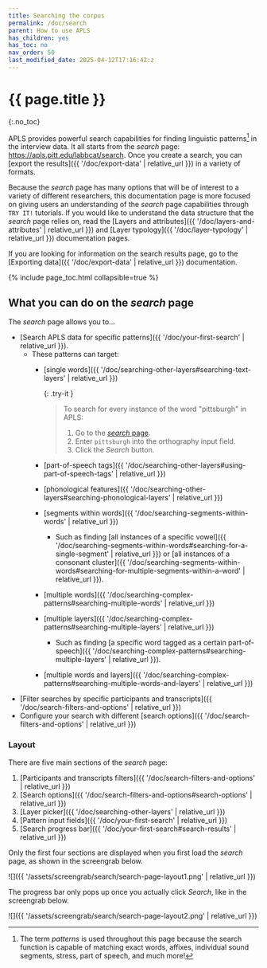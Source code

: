 ```yaml
---
title: Searching the corpus 
permalink: /doc/search
parent: How to use APLS
has_children: yes
has_toc: no
nav_order: 50
last_modified_date: 2025-04-12T17:16:42:z
---
```


# {{ page.title }}
{:.no_toc}

<!-- 
can generally use more screengrabs throughout (probably after the new UI is live)
also the deictic descriptions of certain features will have to be updated once the new UI is live
-->

APLS provides powerful search capabilities for finding linguistic patterns[^patterns] in the interview data.
It all starts from the _search_ page: <https://apls.pitt.edu/labbcat/search>.
Once you create a search, you can [export the results]({{ '/doc/export-data' | relative_url }}) in a variety of formats.

[^patterns]: The term _patterns_ is used throughout this page because the search function is capable of matching exact words, affixes, individual sound segments, stress, part of speech, and much more!

Because the _search_ page has many options that will be of interest to a variety of different researchers, this documentation page is more focused on giving users an understanding of the _search_ page capabilities through `TRY IT!` tutorials.
If you would like to understand the data structure that the _search_ page relies on, read the [Layers and attributes]({{ '/doc/layers-and-attributes' | relative_url }}) and [Layer typology]({{ '/doc/layer-typology' | relative_url }}) documentation pages.

If you are looking for information on the search results page, go to the [Exporting data]({{ '/doc/export-data' | relative_url }}) documentation.

{% include page_toc.html collapsible=true %}

## What you can do on the _search_ page

The _search_ page allows you to...
- [Search APLS data for specific patterns]({{ '/doc/your-first-search' | relative_url }}).
  - These patterns can target: 
    - [single words]({{ '/doc/searching-other-layers#searching-text-layers' | relative_url }})
      
      {: .try-it }
      > To search for every instance of the word "pittsburgh" in APLS:
      > 1. Go to the [_search_ page](https://apls.pitt.edu/labbcat/search).
      > 1. Enter `pittsburgh` into the orthography input field.
      > 1. Click the _Search_ button.
      
    - [part-of-speech tags]({{ '/doc/searching-other-layers#using-part-of-speech-tags' | relative_url }})
    - [phonological features]({{ '/doc/searching-other-layers#searching-phonological-layers' | relative_url }})
    - [segments within words]({{ '/doc/searching-segments-within-words' | relative_url }})
      - Such as finding [all instances of a specific vowel]({{ '/doc/searching-segments-within-words#searching-for-a-single-segment' | relative_url }}) or [all instances of a consonant cluster]({{ '/doc/searching-segments-within-words#searching-for-multiple-segments-within-a-word' | relative_url }}).
    - [multiple words]({{ '/doc/searching-complex-patterns#searching-multiple-words' | relative_url }})
    - [multiple layers]({{ '/doc/searching-complex-patterns#searching-multiple-layers' | relative_url }})
      - Such as finding [a specific word tagged as a certain part-of-speech]({{ '/doc/searching-complex-patterns#searching-multiple-layers' | relative_url }}).
    - [multiple words and layers]({{ '/doc/searching-complex-patterns#searching-multiple-words-and-layers' | relative_url }})
- [Filter searches by specific participants and transcripts]({{ '/doc/search-filters-and-options' | relative_url }})
- Configure your search with different [search options]({{ '/doc/search-filters-and-options' | relative_url }})

### Layout

<!-- 
this is one section in particular that will need to be updated with the new search page UI
-->

There are five main sections of the _search_ page:
1. [Participants and transcripts filters]({{ '/doc/search-filters-and-options' | relative_url }})
1. [Search options]({{ '/doc/search-filters-and-options#search-options' | relative_url }})
1. [Layer picker]({{ '/doc/searching-other-layers' | relative_url }})
1. [Pattern input fields]({{ '/doc/your-first-search' | relative_url }})
1. [Search progress bar]({{ '/doc/your-first-search#search-results' | relative_url }})

Only the first four sections are displayed when you first load the _search_ page, as shown in the screengrab below.

![]({{ '/assets/screengrab/search/search-page-layout1.png' | relative_url }})

The progress bar only pops up once you actually click _Search_, like in the screengrab below.

![]({{ '/assets/screengrab/search/search-page-layout2.png' | relative_url }})

